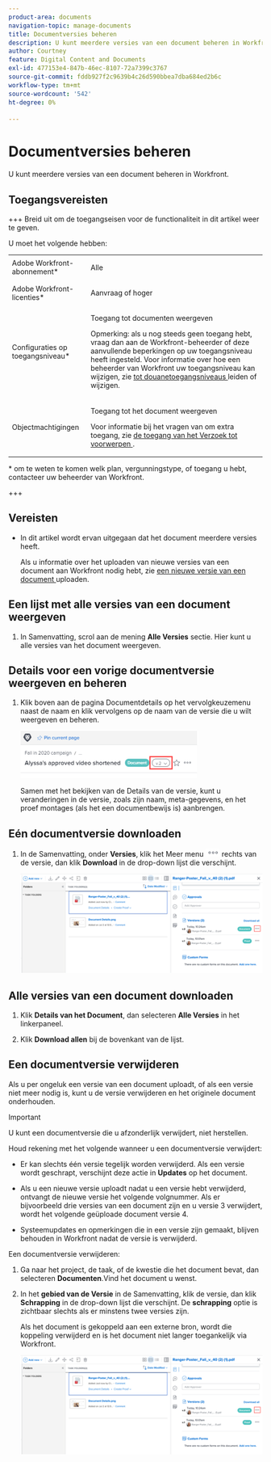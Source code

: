 ```yaml
---
product-area: documents
navigation-topic: manage-documents
title: Documentversies beheren
description: U kunt meerdere versies van een document beheren in Workfront.
author: Courtney
feature: Digital Content and Documents
exl-id: 477153e4-847b-46ec-8107-72a7399c3767
source-git-commit: fddb927f2c9639b4c26d590bbea7dba684ed2b6c
workflow-type: tm+mt
source-wordcount: '542'
ht-degree: 0%

---
```


# Documentversies beheren

U kunt meerdere versies van een document beheren in Workfront.

## Toegangsvereisten

+++ Breid uit om de toegangseisen voor de functionaliteit in dit artikel weer te geven.

U moet het volgende hebben:

<table style="table-layout:auto"> 
 <col> 
 <col> 
 <tbody> 
  <tr> 
   <td role="rowheader">Adobe Workfront-abonnement*</td> 
   <td> <p> Alle</p> </td> 
  </tr> 
  <tr> 
   <td role="rowheader">Adobe Workfront-licenties*</td> 
   <td> <p>Aanvraag of hoger</p> </td> 
  </tr> 
  <tr> 
   <td role="rowheader">Configuraties op toegangsniveau*</td> 
   <td> <p>Toegang tot documenten weergeven</p> <p>Opmerking: als u nog steeds geen toegang hebt, vraag dan aan de Workfront-beheerder of deze aanvullende beperkingen op uw toegangsniveau heeft ingesteld. Voor informatie over hoe een beheerder van Workfront uw toegangsniveau kan wijzigen, zie <a href="../../administration-and-setup/add-users/configure-and-grant-access/create-modify-access-levels.md" class="MCXref xref"> tot douanetoegangsniveaus </a> leiden of wijzigen.</p> </td> 
  </tr> 
  <tr> 
   <td role="rowheader">Objectmachtigingen</td> 
   <td> <p>Toegang tot het document weergeven</p> <p>Voor informatie bij het vragen van om extra toegang, zie <a href="../../workfront-basics/grant-and-request-access-to-objects/request-access.md" class="MCXref xref"> de toegang van het Verzoek tot voorwerpen </a>.</p> </td> 
  </tr> 
 </tbody> 
</table>

&#42; om te weten te komen welk plan, vergunningstype, of toegang u hebt, contacteer uw beheerder van Workfront.

+++

## Vereisten

* In dit artikel wordt ervan uitgegaan dat het document meerdere versies heeft.

  Als u informatie over het uploaden van nieuwe versies van een document aan Workfront nodig hebt, zie [ een nieuwe versie van een document ](../../documents/managing-documents/upload-new-document-version.md) uploaden.

## Een lijst met alle versies van een document weergeven

1. In Samenvatting, scrol aan de mening **Alle Versies** sectie. Hier kunt u alle versies van het document weergeven.

## Details voor een vorige documentversie weergeven en beheren

1. Klik boven aan de pagina Documentdetails op het vervolgkeuzemenu naast de naam en klik vervolgens op de naam van de versie die u wilt weergeven en beheren.

   ![ drop-down van de Versie in documentdetails ](assets/version-drop-dn-doc-dtls-nwe-350x93.png)

   Samen met het bekijken van de Details van de versie, kunt u veranderingen in de versie, zoals zijn naam, meta-gegevens, en het proef montages (als het een documentbewijs is) aanbrengen.

## Eén documentversie downloaden

1. In de Samenvatting, onder **Versies**, klik het Meer menu ![ Meer menu ](assets/more-icon.png) rechts van de versie, dan klik **Download** in de drop-down lijst die verschijnt.

   ![ Download één enkel document ](assets/more-versions-350x143.png)

## Alle versies van een document downloaden

1. Klik **Details van het Document**, dan selecteren **Alle Versies** in het linkerpaneel.

1. Klik **Download allen** bij de bovenkant van de lijst.

## Een documentversie verwijderen

Als u per ongeluk een versie van een document uploadt, of als een versie niet meer nodig is, kunt u de versie verwijderen en het originele document onderhouden.

>[!IMPORTANT]
>
>U kunt een documentversie die u afzonderlijk verwijdert, niet herstellen.

Houd rekening met het volgende wanneer u een documentversie verwijdert:

* Er kan slechts één versie tegelijk worden verwijderd. Als een versie wordt geschrapt, verschijnt deze actie in **Updates** op het document.
* Als u een nieuwe versie uploadt nadat u een versie hebt verwijderd, ontvangt de nieuwe versie het volgende volgnummer. Als er bijvoorbeeld drie versies van een document zijn en u versie 3 verwijdert, wordt het volgende geüploade document versie 4.
* Systeemupdates en opmerkingen die in een versie zijn gemaakt, blijven behouden in Workfront nadat de versie is verwijderd.

  <!--
  <li data-mc-conditions="QuicksilverOrClassic.Draft mode">Deleting a document version in Workfront does not delete the Proof version.&nbsp;</li>
  -->

Een documentversie verwijderen:

1. Ga naar het project, de taak, of de kwestie die het document bevat, dan selecteren **Documenten**.Vind het document u wenst.
1. In het **gebied van de Versie** in de Samenvatting, klik de versie, dan klik **Schrapping** in de drop-down lijst die verschijnt. De **schrapping** optie is zichtbaar slechts als er minstens twee versies zijn.

   Als het document is gekoppeld aan een externe bron, wordt die koppeling verwijderd en is het document niet langer toegankelijk via Workfront.

   ![ schrapt documentversie ](assets/more-versions-350x143.png)
